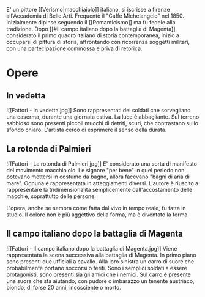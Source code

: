 E' un pittore [[Verismo|macchiaiolo]] italiano, si iscrisse a firenze all'Accademia di Belle Arti. Frequentò il "Caffé Michelangelo" nel 1850.
Inizialmente dipinse seguendo il [[Romanticismo]] ma fu fedele alla tradizione.
Dopo [[#Il campo italiano dopo la battaglia di Magenta]], considerato il primo quadro italiano di storia contemporanea, iniziò a occuparsi di pittura di storia, affrontando con ricorrenza soggetti militari, con una partecipazione commossa e priva di retorica.
# Opere
## In vedetta
![[Fattori - In vedetta.jpg]]
Sono rappresentati dei soldati che sorvegliano una caserma, durante una giornata estiva.
La luce è abbagliante. Sul terreno sabbioso sono presenti piccoli mucchi di detriti, scuri, che contrastano sullo sfondo chiaro.
L'artista cercò di esprimere il senso della durata.
## La rotonda di Palmieri
![[Fattori - La rotonda di Palmieri.jpg]]
E' considerato una sorta di manifesto del movimento macchiaiolo.
Le signore "per bene" in quel periodo non potevano mettersi in costume da bagno, allora facevano "bagni di aria di mare".
Ognuna è rappresentata in atteggiamenti diversi.
L'autore è riuscito a rappresentare la tridimensionalità semplicemente dall'accostamento delle macchie, soprattutto delle persone.

L'opera, anche se sembra come fatta dal vivo in tempo reale, fu fatta in studio. Il colore non è più aggettivo della forma, ma è diventato la forma.
## Il campo italiano dopo la battaglia di Magenta
![[Fattori - Il campo italiano dopo la battaglia di Magenta.jpg]]
Viene rappresentata la scena successiva alla battaglia di Magenta. In primo piano sono presenti due ufficiali a cavallo. Alla loro sinistra un carro di suore che probabilmente portano soccorsi o feriti.
Sono i semplici soldati a essere protagonisti, sono presenti sia gli amici che i nemici.
Sul carro è presente una suora che sta aiutando, con pudore o imbarazzo un tenente austriaco, biondo, di forse 20 anni, incosciente o morto.